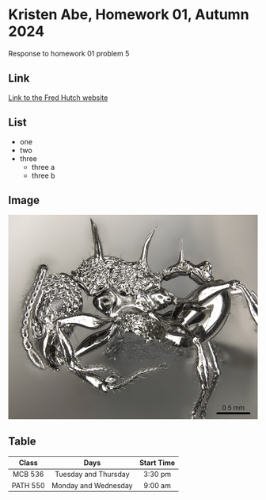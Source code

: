 # Kristen Abe, Homework 01, Autumn 2024
Response to homework 01 problem 5

## Link
[Link to the Fred Hutch website](https://fredhutch.org/en.html)

## List
- one
- two
- three
    - three a
    - three b

## Image
![Image of Acanthomyrmex ferox](https://github.com/kristenabe/tfcb-homework01/blob/main/Images/Acanthomyrmex-ferox_casent0901788_p_1_high.jpg)

## Table 
| Class | Days | Start Time |
|:-----:|:----:|:----:|
| MCB 536 | Tuesday and Thursday | 3:30 pm |
| PATH 550 | Monday and Wednesday | 9:00 am |